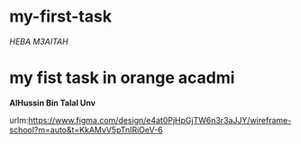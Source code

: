 # my-first-task
*HEBA M3AITAH*
# my fist task in orange acadmi 
**AlHussin Bin Talal Unv**

 urlm:https://www.figma.com/design/e4at0PjHpGjTW6n3r3aJJY/wireframe-school?m=auto&t=KkAMvV5pTnIRiOeV-6
